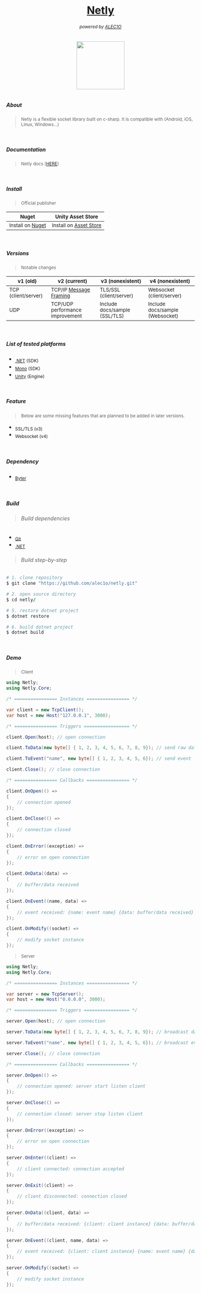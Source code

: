 <h1 align="center"><a href="https://github.com/alec1o/netly">Netly</a></h1>

<h6 align="center"><sub>
  powered by <a href="https://github.com/alec1o">ALEC1O</a><sub/>
</h6>

<h6 align="center">
  <img align="center" src="content/logo/netly-logo-3.png" width="128px">
<h6>

##### About
> <sub>Netly is a flexible socket library built on c-sharp. It is compatible with (Android, iOS, Linux, Windows...)</sub>

<br>
  
##### Documentation 
> <sub>Netly docs ([HERE](https://netly.docs.kezero.com))</sub>

<br>

##### Install
>  <sub>Official publisher</sub>
  
  | <sub>Nuget</sub> | <sub>Unity Asset Store</sub> |
| ---   | ---               |
  | <sub>Install on [Nuget](https://www.nuget.org/packages/Netly)</sub>| <sub>Install on [Asset Store ](https://assetstore.unity.com/packages/tools/network/225473)</sub>|

<br>

##### Versions
>  <sub>Notable changes</sub>
  
| <sub>v1 (old)</sub>                     | <sub>v2 (current)</sub> | <sub>v3 (nonexistent)</sub> | <sub>v4 (nonexistent)</sub> |
| ---                          | ---          | ---              | ---              |
|<sub>TCP (client/server)</sub>| <sub> TCP/IP [Message Framing](https://web.archive.org/web/20230219220947/https://blog.stephencleary.com/2009/04/message-framing.html)</sub> | <sub>TLS/SSL (client/server)</sub> | <sub>Websocket (client/server)</sub> |
| <sub>UDP</sub> | <sub>TCP/UDP performance improvement</sub> | <sub>Include docs/sample (SSL/TLS)</sub> |  <sub>Include docs/sample (Websocket)</sub> | 

<br>

##### List of tested platforms
  - <sub>[.NET](https://dotnet.microsoft.com) (SDK)</sub>
  - <sub>[Mono](https://mono-project.com) (SDK)</sub>
  - <sub>[Unity](https://unity.com) (Engine)</sub>
  
<br>

##### Feature
> <sub>Below are some missing features that are planned to be added in later versions.</sub><br>
  - <sub>SSL/TLS (v3)</sub>
  - <sub>Websocket (v4)</sub>

<br>

##### Dependency
  - <sub>[Byter](https://github.com/alec1o/byter)</sub>

<br>
  
##### Build
> ###### Build dependencies
  - <sub>[Git](http://git-scm.com/)</sub>
  - <sub>[.NET](http://dot.net)</sub>
  
> ###### Build step-by-step 
  ```rb
  # 1. clone repository 
  $ git clone "https://github.com/alec1o/netly.git"

  # 2. open source directory 
  $ cd netly/

  # 5. restore dotnet project
  $ dotnet restore

  # 6. build dotnet project
  $ dotnet build
  ```

<br>
  
##### Demo
> <sub>Client</sub>
  ```csharp
  using Netly;
  using Netly.Core;

  /* ================ Instances ================ */

  var client = new TcpClient(); 
  var host = new Host("127.0.0.1", 3000); 

  /* ================ Triggers ================= */

  client.Open(host); // open connection

  client.ToData(new byte[] { 1, 2, 3, 4, 5, 6, 7, 8, 9}); // send raw data

  client.ToEvent("name", new byte[] { 1, 2, 3, 4, 5, 6}); // send event

  client.Close(); // close connection

  /* ================ Callbacks ================ */

  client.OnOpen(() =>
  {
      // connection opened
  });

  client.OnClose(() =>
  {
      // connection closed
  });

  client.OnError((exception) =>
  {   
      // error on open connection
  });

  client.OnData((data) => 
  {
      // buffer/data received
  });

  client.OnEvent((name, data) =>
  {
      // event received: {name: event name} {data: buffer/data received} 
  });

  client.OnModify((socket) =>
  {
      // modify socket instance
  });
  ```
> <sub>Server</sub>
  ```csharp
  using Netly;
  using Netly.Core;

  /* ================ Instances ================ */

  var server = new TcpServer();
  var host = new Host("0.0.0.0", 3000);

  /* ================ Triggers ================= */  

  server.Open(host); // open connection

  server.ToData(new byte[] { 1, 2, 3, 4, 5, 6, 7, 8, 9}); // broadcast data

  server.ToEvent("name", new byte[] { 1, 2, 3, 4, 5, 6}); // broadcast event

  server.Close(); // close connection

  /* ================ Callbacks ================ */  

  server.OnOpen(() =>
  {
      // connection opened: server start listen client
  });

  server.OnClose(() =>
  {
      // connection closed: server stop listen client
  });

  server.OnError((exception) =>
  {
      // error on open connection
  });

  server.OnEnter((client) =>
  {
      // client connected: connection accepted
  });

  server.OnExit((client) =>
  {
      // client disconnected: connection closed
  });

  server.OnData((client, data) =>
  {
      // buffer/data received: {client: client instance} {data: buffer/data received} 
  });

  server.OnEvent((client, name, data) =>
  {
      // event received: {client: client instance} {name: event name} {data: buffer received} 
  });

  server.OnModify((socket) =>
  {
      // modify socket instance
  });
  ```
